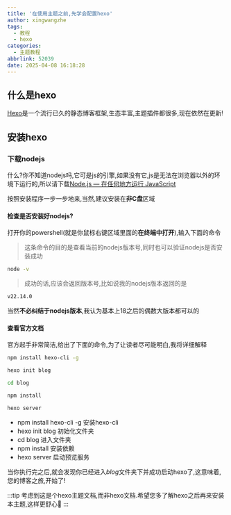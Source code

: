 ```yaml
---
title: '在使用主题之前,先学会配置hexo'
author: xingwangzhe
tags:
  - 教程
  - hexo
categories:
  - 主题教程
abbrlink: 52039
date: 2025-04-08 16:18:28
---
```

## 什么是hexo

[Hexo](https://hexo.io/zh-cn/)是一个流行已久的静态博客框架,生态丰富,主题插件都很多,现在依然在更新!

## 安装hexo

### 下载nodejs

什么?你不知道nodejs吗,它可是js的引擎,如果没有它,js是无法在浏览器以外的环境下运行的,所以请下载[Node.js — 在任何地方运行 JavaScript](https://nodejs.org/zh-cn)

按照安装程序一步一步地来,当然,建议安装在**非C盘**区域

#### 检查是否安装好nodejs?

打开你的powershell(就是你鼠标右键区域里面的**在终端中打开**),输入下面的命令

> 这条命令的目的是查看当前的nodejs版本号,同时也可以验证nodejs是否安装成功

```bash
node -v
```

> 成功的话,应该会返回版本号,比如说我的nodejs版本返回的是

```bash
v22.14.0
```

当然**不必纠结于nodejs版本**,我认为基本上18之后的偶数大版本都可以的

#### 查看官方文档

官方起手非常简洁,给出了下面的命令,为了让读者尽可能明白,我将详细解释

```bash
npm install hexo-cli -g

hexo init blog

cd blog

npm install

hexo server
```

* npm install hexo-cli -g  安装hexo-cli
* hexo init blog 初始化文件夹
* cd blog 进入文件夹
* npm install 安装依赖
* hexo server 启动预览服务

当你执行完之后,就会发现你已经进入*blog*文件夹下并成功启动hexo了,这意味着,您的博客之旅,开始了!

:::tip
考虑到这是个hexo主题文档,而非hexo文档.希望您多了解hexo之后再来安装本主题,这样更舒心🥰
:::

